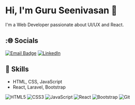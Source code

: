 # Hi, I'm Guru Seenivasan 👋
I'm a Web Developer passionate about UI/UX and React.

## :🌐 Socials
[![Email Badge](https://img.shields.io/badge/Email-%23EA4335.svg?logo=gmail&logoColor=white)](mailto:seenivivek@gmail.com)
[![LinkedIn](https://img.shields.io/badge/LinkedIn-0A66C2?logo=linkedin&logoColor=white)](https://www.linkedin.com/in/guruseenivasan-v-a760a1235/)

## 🚀 Skills
- HTML, CSS, JavaScript
- React, Laravel, Bootstrap
  
![HTML5](https://img.shields.io/badge/HTML5-E34F26?logo=html5&logoColor=white)
![CSS3](https://img.shields.io/badge/CSS3-1572B6?logo=css3&logoColor=white)
![JavaScript](https://img.shields.io/badge/JavaScript-F7DF1E?logo=javascript&logoColor=black)
![React](https://img.shields.io/badge/React-20232a?logo=react&logoColor=61DAFB)
![Bootstrap](https://img.shields.io/badge/Bootstrap-7952B3?logo=bootstrap&logoColor=white)
![Git](https://img.shields.io/badge/Git-F05032?logo=git&logoColor=white)

